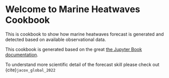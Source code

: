 # Welcome to Marine Heatwaves Cookbook

This is cookbook to show how marine heatwaves forecast is generated and
detected based on available observational data. 

This cookbook is generated based on the great [the Jupyter Book documentation](https://jupyterbook.org).

To understand more scientific detail of the forecast skill please check out {cite}`jacox_global_2022`

```{tableofcontents}
```
